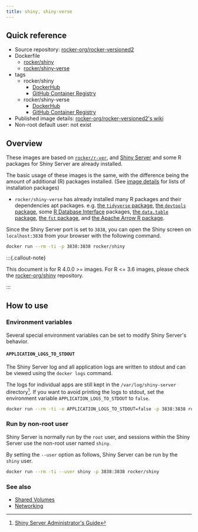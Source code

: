 ```yaml
---
title: shiny, shiny-verse
---
```


## Quick reference

- Source repository: [rocker-org/rocker-versioned2](https://github.com/rocker-org/rocker-versioned2)
- Dockerfile
  - [rocker/shiny](https://github.com/rocker-org/rocker-versioned2/blob/master/dockerfiles/shiny_devel.Dockerfile)
  - [rocker/shiny-verse](https://github.com/rocker-org/rocker-versioned2/blob/master/dockerfiles/shiny-verse_devel.Dockerfile)
- tags
  - rocker/shiny
    - [DockerHub](https://hub.docker.com/r/rocker/shiny/tags)
    - [GitHub Container Registry](https://github.com/rocker-org/rocker-versioned2/pkgs/container/shiny/versions)
  - rocker/shiny-verse
    - [DockerHub](https://hub.docker.com/r/rocker/shiny-verse/tags)
    - [GitHub Container Registry](https://github.com/rocker-org/rocker-versioned2/pkgs/container/shiny-verse/versions)
- Published image details: [rocker-org/rocker-versioned2's wiki](https://github.com/rocker-org/rocker-versioned2/wiki)
- Non-root default user: not exist

## Overview

These images are based on [`rocker/r-ver`](r-ver.md),
and [Shiny Server](https://www.rstudio.com/products/shiny/shiny-server/) and some R packages for Shiny Server are already installed.

The basic usage of these images is the same, with the difference being the amount of additional (R) packages installed.
(See [image details](https://github.com/rocker-org/rocker-versioned2/wiki) for lists of installation packages)

- `rocker/shiny-verse` has already installed many R packages and their dependencies apt packages.
  e.g. [the `tidyverse` package](https://www.tidyverse.org/),
  [the `devtools` package](https://devtools.r-lib.org/),
  some [R Database Interface](https://dbi.r-dbi.org/) packages,
  [the `data.table` package](https://rdatatable.gitlab.io/data.table/), [the `fst` package](https://www.fstpackage.org/),
  and [the Apache Arrow R package](https://arrow.apache.org/docs/r/).

Since the Shiny Server port is set to `3838`,
you can open the Shiny screen on `localhost:3838` from your browser with the following command.

```sh
docker run --rm -ti -p 3838:3838 rocker/shiny
```

:::{.callout-note}

This document is for R 4.0.0 >= images. For R <= 3.6 images,
please check the [rocker-org/shiny](https://github.com/rocker-org/shiny) repository.

:::

## How to use

### Environment variables

Several special environment variables can be set to modify Shiny Server's behavior.

#### `APPLICATION_LOGS_TO_STDOUT`

The Shiny Server log and all application logs are written to stdout and can be viewed using the `docker logs` command.

The logs for individual apps are still kept in the `/var/log/shiny-server` directory[^shiny_server_logs].
If you want to avoid printing the logs to stdout,
set the environment variable `APPLICATION_LOGS_TO_STDOUT` to `false`.

[^shiny_server_logs]: [Shiny Server Administrator's Guide](https://docs.rstudio.com/shiny-server/#application-error-logs)

```sh
docker run --rm -ti -e APPLICATION_LOGS_TO_STDOUT=false -p 3838:3838 rocker/shiny
```

### Run by non-root user

Shiny Server is normally run by the `root` user,
and sessions within the Shiny Server use the non-root user named `shiny`.

By setting the `--user` option as follows, Shiny Server can be run by the `shiny` user.

```sh
docker run --rm -ti --user shiny -p 3838:3838 rocker/shiny
```

### See also

- [Shared Volumes](../../use/shared_volumes.md)
- [Networking](../../use/networking.md)
